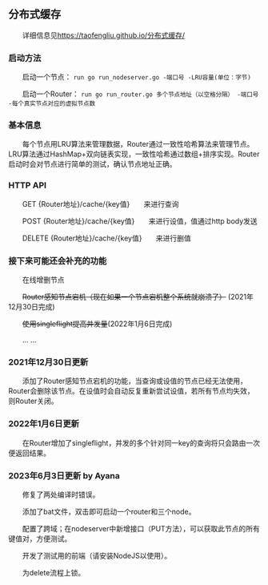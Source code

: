 ## 分布式缓存
&emsp;&emsp;详细信息见<https://taofengliu.github.io/分布式缓存/>
### 启动方法
&emsp;&emsp;启动一个节点： 
```run go run_nodeserver.go -端口号 -LRU容量(单位：字节) ```

&emsp;&emsp;启动一个Router：
```run go run_router.go 多个节点地址（以空格分隔） -端口号 -每个真实节点对应的虚拟节点数```

### 基本信息
&emsp;&emsp;每个节点用LRU算法来管理数据，Router通过一致性哈希算法来管理节点。LRU算法通过HashMap+双向链表实现，一致性哈希通过数组+排序实现。Router
启动时会对节点进行简单的测试，确认节点地址正确。

### HTTP API
&emsp;&emsp;GET {Router地址}/cache/{key值}&emsp;&emsp;来进行查询

&emsp;&emsp;POST {Router地址}/cache/{key值}&emsp;&emsp;来进行设值，值通过http body发送

&emsp;&emsp;DELETE {Router地址}/cache/{key值}&emsp;&emsp;来进行删值
### 接下来可能还会补充的功能
&emsp;&emsp;在线增删节点

&emsp;&emsp;~~Router感知节点宕机（现在如果一个节点宕机整个系统就崩溃了）~~ (2021年12月30日完成)

&emsp;&emsp;~~使用singleflight提高并发量~~(2022年1月6日完成)

&emsp;&emsp;... ...

### 2021年12月30日更新
&emsp;&emsp;添加了Router感知节点宕机的功能，当查询或设值的节点已经无法使用，Router会删除该节点。在设值时会自动反复重新尝试设值，若所有节点均失效，则Router关闭。

### 2022年1月6日更新
&emsp;&emsp;在Router增加了singleflight，并发的多个针对同一key的查询将只会路由一次便返回结果。

### 2023年6月3日更新 by Ayana
&emsp;&emsp;修复了两处编译时错误。

&emsp;&emsp;添加了bat文件，双击即可启动一个router和三个node。

&emsp;&emsp;配置了跨域；在nodeserver中新增接口（PUT方法），可以获取此节点的所有键值对，方便测试。

&emsp;&emsp;开发了测试用的前端（请安装NodeJS以使用）。

&emsp;&emsp;为delete流程上锁。
